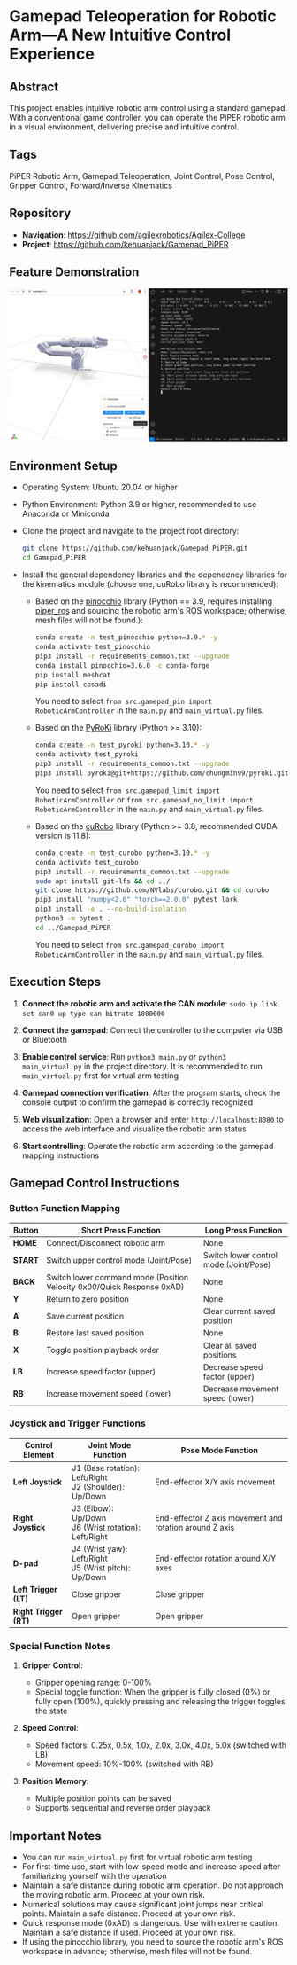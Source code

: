 # Gamepad Teleoperation for Robotic Arm—A New Intuitive Control Experience

## Abstract

This project enables intuitive robotic arm control using a standard gamepad. With a conventional game controller, you can operate the PiPER robotic arm in a visual environment, delivering precise and intuitive control.

## Tags
PiPER Robotic Arm, Gamepad Teleoperation, Joint Control, Pose Control, Gripper Control, Forward/Inverse Kinematics

## Repository

- **Navigation**: https://github.com/agilexrobotics/Agilex-College
- **Project**: https://github.com/kehuanjack/Gamepad_PiPER

## Feature Demonstration

![](images/1.png)

## Environment Setup
- Operating System: Ubuntu 20.04 or higher

- Python Environment: Python 3.9 or higher, recommended to use Anaconda or Miniconda

- Clone the project and navigate to the project root directory:

   ```bash
   git clone https://github.com/kehuanjack/Gamepad_PiPER.git
   cd Gamepad_PiPER
   ```

- Install the general dependency libraries and the dependency libraries for the kinematics module (choose one, cuRobo library is recommended):

   - Based on the [pinocchio](https://github.com/stack-of-tasks/pinocchio) library (Python == 3.9, requires installing [piper_ros](https://github.com/agilexrobotics/piper_ros) and sourcing the robotic arm's ROS workspace; otherwise, mesh files will not be found.):

      ```bash
      conda create -n test_pinocchio python=3.9.* -y
      conda activate test_pinocchio
      pip3 install -r requirements_common.txt --upgrade
      conda install pinocchio=3.6.0 -c conda-forge
      pip install meshcat
      pip install casadi
      ```

      You need to select `from src.gamepad_pin import RoboticArmController` in the `main.py` and `main_virtual.py` files.

   - Based on the [PyRoKi](https://github.com/chungmin99/pyroki) library (Python >= 3.10):

      ```bash
      conda create -n test_pyroki python=3.10.* -y
      conda activate test_pyroki
      pip3 install -r requirements_common.txt --upgrade
      pip3 install pyroki@git+https://github.com/chungmin99/pyroki.git@f234516
      ```

      You need to select `from src.gamepad_limit import RoboticArmController` or `from src.gamepad_no_limit import RoboticArmController` in the `main.py` and `main_virtual.py` files.

   - Based on the [cuRobo](https://github.com/NVlabs/curobo) library (Python >= 3.8, recommended CUDA version is 11.8):

      ```bash
      conda create -n test_curobo python=3.10.* -y
      conda activate test_curobo
      pip3 install -r requirements_common.txt --upgrade
      sudo apt install git-lfs && cd ../
      git clone https://github.com/NVlabs/curobo.git && cd curobo
      pip3 install "numpy<2.0" "torch==2.0.0" pytest lark
      pip3 install -e . --no-build-isolation
      python3 -m pytest .
      cd ../Gamepad_PiPER
      ```

      You need to select `from src.gamepad_curobo import RoboticArmController` in the `main.py` and `main_virtual.py` files.

## Execution Steps

1. **Connect the robotic arm and activate the CAN module**: `sudo ip link set can0 up type can bitrate 1000000`

2. **Connect the gamepad**: Connect the controller to the computer via USB or Bluetooth

3. **Enable control service**: Run `python3 main.py` or `python3 main_virtual.py` in the project directory. It is recommended to run `main_virtual.py` first for virtual arm testing

4. **Gamepad connection verification**: After the program starts, check the console output to confirm the gamepad is correctly recognized

5. **Web visualization**: Open a browser and enter `http://localhost:8080` to access the web interface and visualize the robotic arm status

6. **Start controlling**: Operate the robotic arm according to the gamepad mapping instructions

## Gamepad Control Instructions

### Button Function Mapping

| Button | Short Press Function | Long Press Function |
|--------|----------------------|---------------------|
| **HOME** | Connect/Disconnect robotic arm | None |
| **START** | Switch upper control mode (Joint/Pose) | Switch lower control mode (Joint/Pose) |
| **BACK** | Switch lower command mode (Position Velocity 0x00/Quick Response 0xAD) | None |
| **Y** | Return to zero position | None |
| **A** | Save current position | Clear current saved position |
| **B** | Restore last saved position | None |
| **X** | Toggle position playback order | Clear all saved positions |
| **LB** | Increase speed factor (upper) | Decrease speed factor (upper) |
| **RB** | Increase movement speed (lower) | Decrease movement speed (lower) |

### Joystick and Trigger Functions

| Control Element | Joint Mode Function | Pose Mode Function |
|-----------------|---------------------|--------------------|
| **Left Joystick** | J1 (Base rotation): Left/Right<br/>J2 (Shoulder): Up/Down | End-effector X/Y axis movement |
| **Right Joystick** | J3 (Elbow): Up/Down<br/>J6 (Wrist rotation): Left/Right | End-effector Z axis movement and rotation around Z axis |
| **D-pad** | J4 (Wrist yaw): Left/Right<br/>J5 (Wrist pitch): Up/Down | End-effector rotation around X/Y axes |
| **Left Trigger (LT)** | Close gripper | Close gripper |
| **Right Trigger (RT)** | Open gripper | Open gripper |

### Special Function Notes

1. **Gripper Control**:
   - Gripper opening range: 0-100%
   - Special toggle function: When the gripper is fully closed (0%) or fully open (100%), quickly pressing and releasing the trigger toggles the state

2. **Speed Control**:
   - Speed factors: 0.25x, 0.5x, 1.0x, 2.0x, 3.0x, 4.0x, 5.0x (switched with LB)
   - Movement speed: 10%-100% (switched with RB)

3. **Position Memory**:
   - Multiple position points can be saved
   - Supports sequential and reverse order playback

## Important Notes

- You can run `main_virtual.py` first for virtual robotic arm testing
- For first-time use, start with low-speed mode and increase speed after familiarizing yourself with the operation
- Maintain a safe distance during robotic arm operation. Do not approach the moving robotic arm. Proceed at your own risk.
- Numerical solutions may cause significant joint jumps near critical points. Maintain a safe distance. Proceed at your own risk.
- Quick response mode (0xAD) is dangerous. Use with extreme caution. Maintain a safe distance if used. Proceed at your own risk.
- If using the pinocchio library, you need to source the robotic arm's ROS workspace in advance; otherwise, mesh files will not be found.
